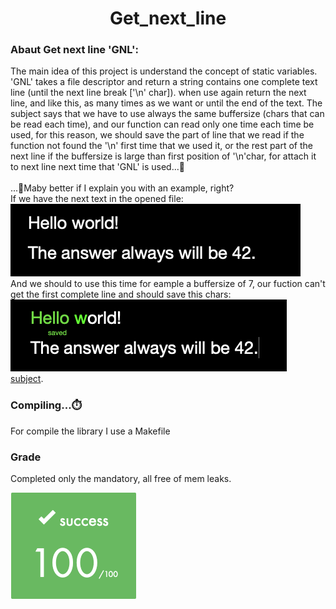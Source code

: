 <!DOCTYPE html>
<html>
<head>
    <h1 align="center"> Get_next_line</h1>
</head>
<body>
    <h3>Abaut Get next line 'GNL':</h3>
    <p>
        The main idea of ​​this project is understand the concept of static variables.<br>
        'GNL' takes a file descriptor and return a string contains one complete text line (until the next line break ['\n' char]). when use again return the next line, and like this, as many times as we want or until the end of the text. The subject says that we have to use always the same buffersize (chars that can be read each time), and our function can read only one time each time be used, for this reason, we should save the part of line that we read if the function not found the '\n' first time that we used it, or the rest part of the next line if the buffersize is large than first position of '\n'char, for attach it to next line next time that 'GNL' is used...🤯<br><br>
        ...🤔Maby better if I explain you with an example, right?<br>
        If we have the next text in the opened file:<br>
        <img src=".readmedata/1st_img.png"><br>
        And we should to use this time for eample a buffersize of 7, our fuction can't get the first complete line and should save this chars:<br>
        <img src=".readmedata/2nd_img.png"><br>
        <a href="https://github.com/Develoi89/libft_42/blob/main/.readmedata/en.subject.pdf" target="blank" >subject</a>.<br>
    </p>
    <h3>Compiling...⏱️</h3>
    <p>
        For compile the library I use a Makefile
    </p>
    <h3>Grade</h3>
    <p>
        Completed only the mandatory, all free of mem leaks.
    </p>
    <img src=".readmedata/grade.png">
</body>
</html>